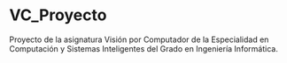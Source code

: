 # VC_Proyecto
Proyecto de la asignatura Visión por Computador de la Especialidad en Computación y Sistemas Inteligentes del Grado en Ingeniería Informática.
